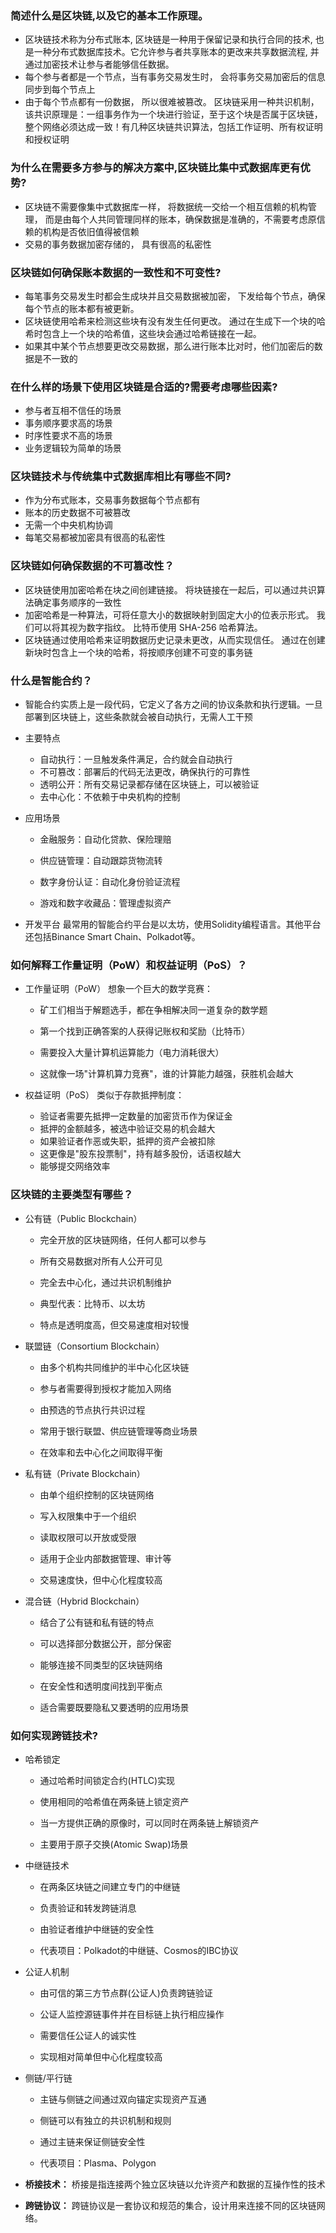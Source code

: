 ### 简述什么是区块链,以及它的基本工作原理。

- 区块链技术称为分布式账本, 区块链是一种用于保留记录和执行合同的技术, 也是一种分布式数据库技术。它允许参与者共享账本的更改来共享数据流程, 并通过加密技术让参与者能够信任数据。
- 每个参与者都是一个节点，当有事务交易发生时， 会将事务交易加密后的信息同步到每个节点上
- 由于每个节点都有一份数据， 所以很难被篡改。 区块链采用一种共识机制， 该共识原理是：一组事务作为一个块进行验证，至于这个块是否属于区块链， 整个网络必须达成一致！有几种区块链共识算法，包括工作证明、所有权证明和授权证明

### 为什么在需要多方参与的解决方案中,区块链比集中式数据库更有优势?

- 区块链不需要像集中式数据库一样， 将数据统一交给一个相互信赖的机构管理， 而是由每个人共同管理同样的账本，确保数据是准确的，不需要考虑原信赖的机构是否依旧值得被信赖
- 交易的事务数据加密存储的， 具有很高的私密性

### 区块链如何确保账本数据的一致性和不可变性?

- 每笔事务交易发生时都会生成块并且交易数据被加密， 下发给每个节点，确保每个节点的账本都有被更新。
- 区块链使用哈希来检测这些块有没有发生任何更改。 通过在生成下一个块的哈希时包含上一个块的哈希值，这些块会通过哈希链接在一起。
- 如果其中某个节点想要更改交易数据，那么进行账本比对时，他们加密后的数据是不一致的

### 在什么样的场景下使用区块链是合适的?需要考虑哪些因素?

- 参与者互相不信任的场景
- 事务顺序要求高的场景
- 时序性要求不高的场景
- 业务逻辑较为简单的场景

### 区块链技术与传统集中式数据库相比有哪些不同?

- 作为分布式账本，交易事务数据每个节点都有
- 账本的历史数据不可被篡改
- 无需一个中央机构协调
- 每笔交易都被加密具有很高的私密性

### 区块链如何确保数据的不可篡改性？

- 区块链使用加密哈希在块之间创建链接。 将块链接在一起后，可以通过共识算法确定事务顺序的一致性
- 加密哈希是一种算法，可将任意大小的数据映射到固定大小的位表示形式。 我们可以将其视为数字指纹。 比特币使用 SHA-256 哈希算法。
- 区块链通过使用哈希来证明数据历史记录未更改，从而实现信任。 通过在创建新块时包含上一个块的哈希，将按顺序创建不可变的事务链

### 什么是智能合约？

- 智能合约实质上是一段代码，它定义了各方之间的协议条款和执行逻辑。一旦部署到区块链上，这些条款就会被自动执行，无需人工干预

- 主要特点

  - 自动执行：一旦触发条件满足，合约就会自动执行
  - 不可篡改：部署后的代码无法更改，确保执行的可靠性
  - 透明公开：所有交易记录都存储在区块链上，可以被验证
  - 去中心化：不依赖于中央机构的控制

- 应用场景

  - 金融服务：自动化贷款、保险理赔

  - 供应链管理：自动跟踪货物流转

  - 数字身份认证：自动化身份验证流程

  - 游戏和数字收藏品：管理虚拟资产

- 开发平台 最常用的智能合约平台是以太坊，使用Solidity编程语言。其他平台还包括Binance Smart Chain、Polkadot等。

### 如何解释工作量证明（PoW）和权益证明（PoS）？

- 工作量证明（PoW） 想象一个巨大的数学竞赛：

  - 矿工们相当于解题选手，都在争相解决同一道复杂的数学题

  - 第一个找到正确答案的人获得记账权和奖励（比特币）

  - 需要投入大量计算机运算能力（电力消耗很大）

  - 这就像一场"计算机算力竞赛"，谁的计算能力越强，获胜机会越大

- 权益证明（PoS） 类似于存款抵押制度：

  - 验证者需要先抵押一定数量的加密货币作为保证金
  - 抵押的金额越多，被选中验证交易的机会越大
  - 如果验证者作恶或失职，抵押的资产会被扣除
  - 这更像是"股东投票制"，持有越多股份，话语权越大
  - 能够提交网络效率

### 区块链的主要类型有哪些？

- 公有链（Public Blockchain）

  - 完全开放的区块链网络，任何人都可以参与

  - 所有交易数据对所有人公开可见

  - 完全去中心化，通过共识机制维护

  - 典型代表：比特币、以太坊

  - 特点是透明度高，但交易速度相对较慢

- 联盟链（Consortium Blockchain）

  - 由多个机构共同维护的半中心化区块链

  - 参与者需要得到授权才能加入网络

  - 由预选的节点执行共识过程

  - 常用于银行联盟、供应链管理等商业场景

  - 在效率和去中心化之间取得平衡

- 私有链（Private Blockchain）

  - 由单个组织控制的区块链网络

  - 写入权限集中于一个组织

  - 读取权限可以开放或受限

  - 适用于企业内部数据管理、审计等

  - 交易速度快，但中心化程度较高

- 混合链（Hybrid Blockchain）

  - 结合了公有链和私有链的特点

  - 可以选择部分数据公开，部分保密

  - 能够连接不同类型的区块链网络

  - 在安全性和透明度间找到平衡点

  - 适合需要既要隐私又要透明的应用场景

### 如何实现跨链技术?

- 哈希锁定

  - 通过哈希时间锁定合约(HTLC)实现

  - 使用相同的哈希值在两条链上锁定资产

  - 当一方提供正确的原像时，可以同时在两条链上解锁资产

  - 主要用于原子交换(Atomic Swap)场景

- 中继链技术

  - 在两条区块链之间建立专门的中继链

  - 负责验证和转发跨链消息

  - 由验证者维护中继链的安全性

  - 代表项目：Polkadot的中继链、Cosmos的IBC协议

- 公证人机制

  - 由可信的第三方节点群(公证人)负责跨链验证

  - 公证人监控源链事件并在目标链上执行相应操作

  - 需要信任公证人的诚实性

  - 实现相对简单但中心化程度较高

- 侧链/平行链

  - 主链与侧链之间通过双向锚定实现资产互通

  - 侧链可以有独立的共识机制和规则

  - 通过主链来保证侧链安全性

  - 代表项目：Plasma、Polygon

- **桥接技术：** 桥接是指连接两个独立区块链以允许资产和数据的互操作性的技术
- **跨链协议：** 跨链协议是一套协议和规范的集合，设计用来连接不同的区块链网络。
